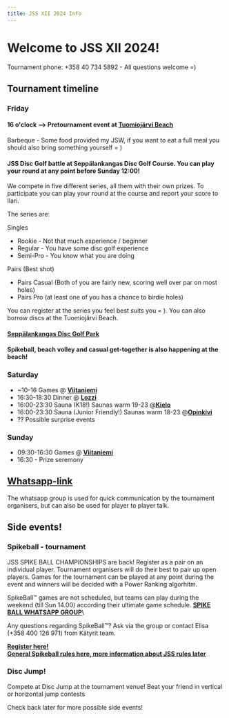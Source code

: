 ```yaml
---
title: JSS XII 2024 Info
---
```


# Welcome to JSS XII 2024!

Tournament phone: +358 40 734 5892 - All questions welcome =)

## Tournament timeline

### Friday

#### 16 o'clock --> Pretournament event at <a href="https://goo.gl/maps/DFCAioRM6VsbvX8JA"><b><u>Tuomiojärvi Beach</u></b></a>

Barbeque - Some food provided my JSW, if you want to eat a full meal you should also bring something yourself = )

#### JSS Disc Golf battle at Seppälankangas Disc Golf Course. You can play your round at any point before Sunday 12:00!

We compete in five different series, all them with their own prizes. To participate you can play your round at the course and report your score to Ilari.

The series are:

Singles
- Rookie - Not that much experience / beginner
- Regular - You have some disc golf experience
- Semi-Pro - You know what you are doing

Pairs (Best shot)
- Pairs Casual (Both of you are fairly new, scoring well over par on most holes)
- Pairs Pro (at least one of you has a chance to birdie holes)

You can register at the series you feel best suits you = ). You can also borrow discs at the Tuomiojärvi Beach.

#### <a href="https://goo.gl/maps/TLdgUFpVno6wznUVA"><b><u>Seppälankangas Disc Golf Park</u></b></a>

#### Spikeball, beach volley and casual get-together is also happening at the beach!

### Saturday

- ~10-16 Games @ <a href="https://goo.gl/maps/VnzFxD57VsZtzLAo9"> <b><u>Viitaniemi</u></b></a>
- 16:30-18:30 Dinner @ <a href="https://goo.gl/maps/67MNv3uasNo7pg3W8"><b><u>Lozzi</u></b></a>
- 16:00-23:30 Sauna (K18!) Saunas warm 19-23  @<a href="https://goo.gl/maps/esKUTGMBVRGrSaYv7"><b><u>Kielo</u></b></a>
- 16:00-23:30 Sauna (Junior Friendly!) Saunas warm 18-23 @<a href="https://maps.app.goo.gl/dRoKXiZSisZi4XHG9"><b><u>Opinkivi</u></b></a>
- ?? Possible surprise events

### Sunday

- 09:30-16:30 Games @ <a href="https://goo.gl/maps/VnzFxD57VsZtzLAo9"> <b><u>Viitaniemi</u></b></a>
- 16:30 - Prize seremony

## <a href="https://chat.whatsapp.com/IjXxGrncVuh64c70eGomZQ"><b><u>Whatsapp-link</u></b></a>

The whatsapp group is used for quick communication by the tournament organisers, but can also be used for player to player talk.

## Side events!

### Spikeball - tournament

JSS SPIKE BALL CHAMPIONSHIPS are back! Register as a pair on an individual player. Tournament organisers will do their best to pair up open players. Games for the tournament can be played at any point during the event and winners will be decided with a Power Ranking algorhitm.

SpikeBall™ games are not scheduled, but teams can play during the weekend (till Sun 14.00) according their ultimate game schedule.
 <a href=https://chat.whatsapp.com/ElrXisf1gadJpalGj23FGK><b><u>SPIKE BALL WHATSAPP GROUP</u></b></a>\

Any questions regarding SpikeBall™? Ask via the group or contact Elisa (+358 400 126 971) from Kätyrit team.

<a href="https://forms.gle/wE6buhQPbQqXtu857"><b><u>Register here!</u></b></a>\
<a href="https://www.roundnet.fi/pelisaannot/"><b><u>General Spikeball rules here, more information about JSS rules later</u></b></a>

### Disc Jump!

Compete at Disc Jump at the tournament venue! Beat your friend in vertical or horizontal jump contests

Check back later for more possible side events!
